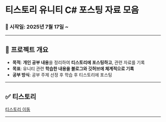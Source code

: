 # 티스토리 유니티 C# 포스팅 자료 모음

### 📅 시작일: 2025년 7월 17일 ~

---

## 📌 프로젝트 개요
- **목적**: **개인 공부 내용**을 정리하여 **티스토리에 포스팅하고**, 관련 자료를 기록
- **목표**: 유니티 관련 **학습한 내용을 블로그와 깃허브에 체계적으로 기록**
- **공부 방식**: 공부 주제 선정 후 학습 후 티스토리에 포스팅

---

## ✅ 티스토리
[티스토리 이동](https://fridayfreebie.tistory.com/category/%EC%9C%A0%EB%8B%88%ED%8B%B0%20C%23)

---
